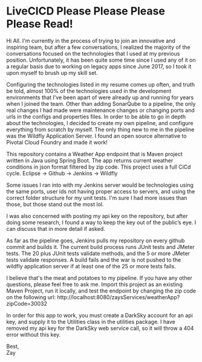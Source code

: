 # LiveCICD Please Please Please Please Read! 

Hi All. I'm currently in the process of trying to join an innovative and inspiring team, but after a few conversations, I realized the majority of the conversations focused on the technologies that I used at my previous position. Unfortunately, it has been quite some time since I used any of it on a regular basis due to working on legacy apps since June 2017, so I took it upon myself to brush up my skill set.

Configuring the technologies listed in my resume comes up often, and truth be told, almost 100% of the technologies used in the development environments that I've been apart of were already up and running for years when I joined the team. Other than adding SonarQube to a pipeline, the only real changes I had made were maintenance changes or changing ports and urls in the configs and properties files. In order to be able to go in depth about the technologies, I decided to create my own pipeline, and configure everything from scratch by myself. The only thing new to me in the pipeline was the Wildfly Application Server. I found an open source alternative to Pivotal Cloud Foundry and made it work!

This repository contains a Weather App endpoint that is Maven project written in Java using Spring Boot. The app returns current weather conditions in json format filtered by zip code. This project uses a full CiCd cycle. Eclipse -> Github -> Jenkins -> Wildfly

Some issues I ran into with my Jenkins server would be technologies using the same ports, user ids not having proper access to servers, and using the correct folder structure for my unit tests. I'm sure I had more issues than those, but those stand out the most lol.

I was also concerned with posting my api key on the repository, but after doing some research, I found a way to keep the key out of the public’s eye. I can discuss that in more detail if asked.

As far as the pipeline goes, Jenkins pulls my repository on every github commit and builds it. The current build process runs JUnit tests and JMeter tests. The 20 plus JUnit tests validate methods, and the 5 or more JMeter tests validate responses. A build fails and the war is not pushed to the wildfly application server if at least one of the 25 or more tests fails. 

I believe that's the meat and potatoes to my pipeline. If you have any other questions, please feel free to ask me. Import this project as an existing Maven Project, run it locally, and test the endpoint by changing the zip code on the following url: http://localhost:8080/zaysServices/weatherApp?zipCode=30032

In order for this app to work, you must create a DarkSky account for an api key, and supply it to the Utilities class in the utilities package. I have removed my api key for the DarkSky web service call, so it will throw a 404 error without this key.

Best,   
Zay


